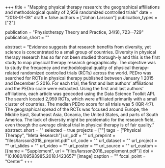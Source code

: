 +++
title = "Mapping physical therapy research: the geographical affiliations and methodological quality of 2,959 randomized controlled trials"
date = "2018-01-08"
draft = false
authors = ["Johan Larsson"]
publication_types = ["2"]

publication = "Physiotherapy Theory and Practice, 34(9), 723--729"
publication_short = ""

abstract = "Evidence suggests that research benefits from diversity, yet science is concentrated to a small group of countries. Diversity in physical therapy research has so far not been studied thorough-ly and this is the first study to map physical therapy research geographically. The objective was to study the frequency and methodological quality of physical therapy-related randomized controlled trials (RCTs) across the world. PEDro was searched for RCTs in physical therapy published between January 1 2015 and December 5 2016. For each trial, the first and last authors’ affiliations and the PEDro scale were extracted. Using the first and last authors’ affiliations, each article was geocoded using the Data Science Toolkit API. The search located 2,959 RCTs, which were affiliated primarily with a small cluster of countries. The median PEDro score for all trials was 5 (IQR 4:7). The geographical spread of the RCTs was focused around Europe, the Middle East, Southeast Asia, Oceania, the United States, and parts of South America. The lack of diversity might be problematic for the research field, even though the average clinical trial in physical therapy is of fair quality."
abstract_short = ""
selected = true
projects = [""]
tags = ["Physical Therapy", "Meta Research"]
url_pdf = ""
url_preprint = "files/larsson2018_preprint.pdf"
url_code = ""
url_dataset = ""
url_project = ""
url_slides = ""
url_video = ""
url_poster = ""
url_source = ""
url_custom = [{name = "Supplement", url = "files/larsson2018_supplement.pdf"}]
doi = "10.1080/09593985.2018.1423657"
[image]
  caption = ""
  focal_point = "Center"
+++
